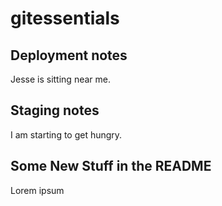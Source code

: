 # gitessentials

## Deployment notes
Jesse is sitting near me.

## Staging notes
I am starting to get hungry.

## Some New Stuff in the README

Lorem ipsum
